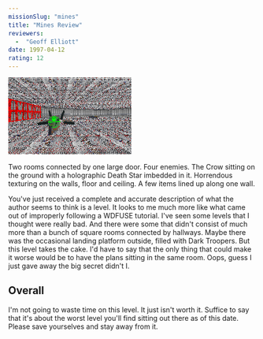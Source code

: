 ```yaml
---
missionSlug: "mines"
title: "Mines Review"
reviewers: 
  -  "Geoff Elliott"
date: 1997-04-12
rating: 12
---
```


![Mines screenshot](./mines.png "This is the more interesting half of the 'level'.")

Two rooms connected by one large door. Four enemies. The Crow sitting on the ground with a holographic Death Star imbedded in it. Horrendous texturing on the walls, floor and ceiling. A few items lined up along one wall.

You've just received a complete and accurate description of what the author seems to think is a level. It looks to me much more like what came out of improperly following a WDFUSE tutorial. I've seen some levels that I thought were really bad. And there were some that didn't consist of much more than a bunch of square rooms connected by hallways. Maybe there was the occasional landing platform outside, filled with Dark Troopers. But this level takes the cake. I'd have to say that the only thing that could make it worse would be to have the plans sitting in the same room. Oops, guess I just gave away the big secret didn't I.

## Overall

I'm not going to waste time on this level. It just isn't worth it. Suffice to say that it's about the worst level you'll find sitting out there as of this date. Please save yourselves and stay away from it.
